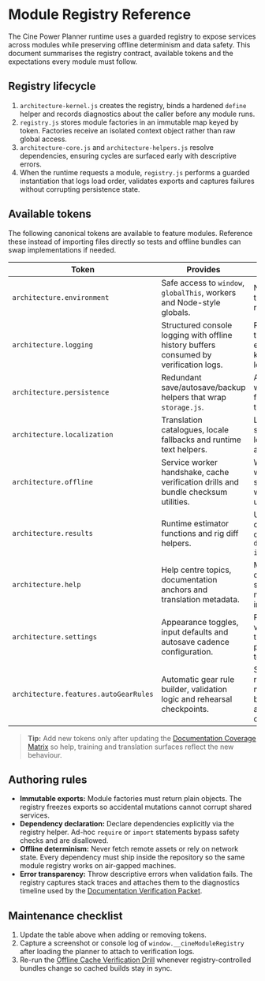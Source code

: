# Module Registry Reference

The Cine Power Planner runtime uses a guarded registry to expose services across
modules while preserving offline determinism and data safety. This document
summarises the registry contract, available tokens and the expectations every
module must follow.

## Registry lifecycle

1. `architecture-kernel.js` creates the registry, binds a hardened `define`
   helper and records diagnostics about the caller before any module runs.
2. `registry.js` stores module factories in an immutable map keyed by token.
   Factories receive an isolated context object rather than raw global access.
3. `architecture-core.js` and `architecture-helpers.js` resolve dependencies,
   ensuring cycles are surfaced early with descriptive errors.
4. When the runtime requests a module, `registry.js` performs a guarded
   instantiation that logs load order, validates exports and captures failures
   without corrupting persistence state.

## Available tokens

The following canonical tokens are available to feature modules. Reference these
instead of importing files directly so tests and offline bundles can swap
implementations if needed.

| Token | Provides | Notes |
| --- | --- | --- |
| `architecture.environment` | Safe access to `window`, `globalThis`, workers and Node-style globals. | Never mutate the returned references. |
| `architecture.logging` | Structured console logging with offline history buffers consumed by verification logs. | Records only the last 50 entries to keep bundles lean. |
| `architecture.persistence` | Redundant save/autosave/backup helpers that wrap `storage.js`. | All user data writes must flow through this token. |
| `architecture.localization` | Translation catalogues, locale fallbacks and runtime text helpers. | Loads all strings from local JSON assets. |
| `architecture.offline` | Service worker handshake, cache verification drills and bundle checksum utilities. | Works even when the service worker is unavailable. |
| `architecture.results` | Runtime estimator functions and rig diff helpers. | Uses schema constraints defined in `docs/schema-inventory.md`. |
| `architecture.help` | Help centre topics, documentation anchors and translation metadata. | Mirrors the docs folder so offline manuals stay in sync. |
| `architecture.settings` | Appearance toggles, input defaults and autosave cadence configuration. | Persists values via the persistence token. |
| `architecture.features.autoGearRules` | Automatic gear rule builder, validation logic and rehearsal checkpoints. | Stores redundant mirrors before applying changes. |

> **Tip:** Add new tokens only after updating the [Documentation Coverage
> Matrix](../documentation-coverage-matrix.md) so help, training and translation
> surfaces reflect the new behaviour.

## Authoring rules

- **Immutable exports:** Module factories must return plain objects. The registry
  freezes exports so accidental mutations cannot corrupt shared services.
- **Dependency declaration:** Declare dependencies explicitly via the registry
  helper. Ad-hoc `require` or `import` statements bypass safety checks and are
  disallowed.
- **Offline determinism:** Never fetch remote assets or rely on network state.
  Every dependency must ship inside the repository so the same module registry
  works on air-gapped machines.
- **Error transparency:** Throw descriptive errors when validation fails. The
  registry captures stack traces and attaches them to the diagnostics timeline
  used by the [Documentation Verification Packet](../documentation-verification-packet.md).

## Maintenance checklist

1. Update the table above when adding or removing tokens.
2. Capture a screenshot or console log of `window.__cineModuleRegistry` after
   loading the planner to attach to verification logs.
3. Re-run the [Offline Cache Verification Drill](../offline-cache-verification-drill.md)
   whenever registry-controlled bundles change so cached builds stay in sync.
